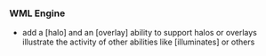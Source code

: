 ### WML Engine
   * add a [halo] and an [overlay] ability to support halos or overlays illustrate the activity of other abilities like [illuminates] or others